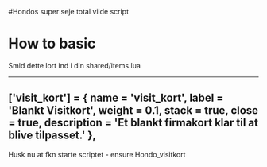 #Hondos super seje total vilde script 

# How to basic
Smid dette lort ind i din shared/items.lua

------------------------------------------------------------
['visit_kort'] = {
    name = 'visit_kort',
    label = 'Blankt Visitkort',
    weight = 0.1,
    stack = true,
    close = true,
    description = 'Et blankt firmakort klar til at blive tilpasset.'
},
------------------------------------------------------------

Husk nu at fkn starte scriptet - ensure Hondo_visitkort
